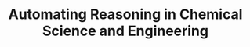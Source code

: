 ---
title: "**Automating Reasoning in Chemical Science and Engineering**"
authors: "Josephson, T. R."
pub_date: '2025-09-08'
journal: 'chemRxiv'
chemrxiv: '2025-q9bb1'
image: '/static/img/members/new-member.gif'
pdf: '/static/pdf/publications/trjosephson_2025.pdf'

links:

---